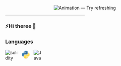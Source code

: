 

<p align="center"> <img src="https://raw.githubusercontent.com/mayhemantt/mayhemantt/Update/svg/Bottom.svg" alt="Animation — Try refreshing" /> </p>

<hr style="width:50%;text-align:left;margin-left:0">

### ⚡Hi theree 👋

### Languages
<!--- Solidity --->
<img align="left" align="center" src="https://docs.soliditylang.org/en/v0.8.17/_static/logo.svg" alt="solidity" width="40" style="padding-right:10px;"/>
<a href="https://docs.soliditylang.org" target="_blank" rel="noreferrer">
<!--- Python --->
<img align="left"  align="center" src="https://raw.githubusercontent.com/devicons/devicon/master/icons/python/python-original.svg" alt="python" width="30" style="padding-right:10px;"/>
<a href="https://www.python.org" target="_blank" rel="noreferrer">
<!--- JavaScript --->

<!--- TypeScript --->

<!--- Java --->
<img align="left" align="center" src="https://cdn.jsdelivr.net/gh/devicons/devicon/icons/java/java-original.svg" alt="Java" width="30px" style="padding-right:10px;"/>
<!--- MQL5 --->

<!--- HTML --->

<!--- CSS --->

<!--- Shell --->

<!--
**Neftyr/Neftyr** is a ✨ _special_ ✨ repository because its `README.md` (this file) appears on your GitHub profile.

Here are some ideas to get you started:

- 🔭 I’m currently working on ...
- 🌱 I’m currently learning ...
- 👯 I’m looking to collaborate on ...
- 🤔 I’m looking for help with ...
- 💬 Ask me about ...
- 📫 How to reach me: ...
- 😄 Pronouns: ...
- ⚡ Fun fact: ...
-->
